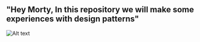 ## "Hey Morty, In this repository we will make some experiences with design patterns"

![Alt text](https://files.winnin.com/mix_thumbnail/352377/1493923568098.jpg?raw=true "Rick")
